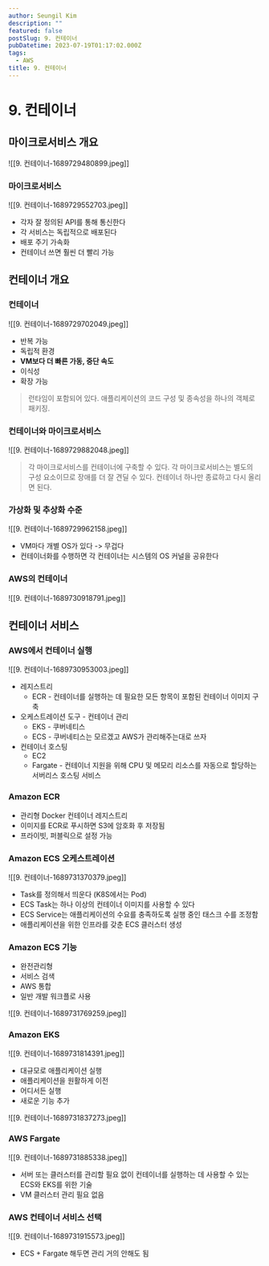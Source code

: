 ```yaml
---
author: Seungil Kim
description: ""
featured: false
postSlug: 9. 컨테이너
pubDatetime: 2023-07-19T01:17:02.000Z
tags:
  - AWS
title: 9. 컨테이너
---
```

# 9. 컨테이너

## 마이크로서비스 개요

![[9. 컨테이너-1689729480899.jpeg]]

### 마이크로서비스

![[9. 컨테이너-1689729552703.jpeg]]

- 각자 잘 정의된 API를 통해 통신한다
- 각 서비스는 독립적으로 배포된다
- 배포 주기 가속화
- 컨테이너 쓰면 훨씬 더 빨리 가능

## 컨테이너 개요

### 컨테이너

![[9. 컨테이너-1689729702049.jpeg]]

- 반복 가능
- 독립적 환경
- **VM보다 더 빠른 가동, 중단 속도**
- 이식성
- 확장 가능

> 런타임이 포함되어 있다. 애플리케이션의 코드 구성 및 종속성을 하나의 객체로 패키징.

### 컨테이너와 마이크로서비스

![[9. 컨테이너-1689729882048.jpeg]]

> 각 마이크로서비스를 컨테이너에 구축할 수 있다. 각 마이크로서비스는 별도의 구성 요소이므로 장애를 더 잘 견딜 수 있다. 컨테이너 하나만 종료하고 다시 올리면 된다.

### 가상화 및 추상화 수준

![[9. 컨테이너-1689729962158.jpeg]]

- VM마다 개별 OS가 있다 -> 무겁다
- 컨테이너화를 수행하면 각 컨테이너는 시스템의 OS 커널을 공유한다

### AWS의 컨테이너

![[9. 컨테이너-1689730918791.jpeg]]

## 컨테이너 서비스

### AWS에서 컨테이너 실행

![[9. 컨테이너-1689730953003.jpeg]]

- 레지스트리
    - ECR - 컨테이너를 실행하는 데 필요한 모든 항목이 포함된 컨테이너 이미지 구축
- 오케스트레이션 도구 - 컨테이너 관리
    - EKS - 쿠버네티스
    - ECS - 쿠버네티스는 모르겠고 AWS가 관리해주는대로 쓰자
- 컨테이너 호스팅
    - EC2
    - Fargate - 컨테이너 지원을 위해 CPU 및 메모리 리소스를 자동으로 할당하는 서버리스 호스팅 서비스

### Amazon ECR

- 관리형 Docker 컨테이너 레지스트리
- 이미지를 ECR로 푸시하면 S3에 암호화 후 저장됨
- 프라이빗, 퍼블릭으로 설정 가능

### Amazon ECS 오케스트레이션

![[9. 컨테이너-1689731370379.jpeg]]

- Task를 정의해서 띄운다 (K8S에서는 Pod)
- ECS Task는 하나 이상의 컨테이너 이미지를 사용할 수 있다
- ECS Service는 애플리케이션의 수요를 충족하도록 실행 중인 태스크 수를 조정함
- 애플리케이션을 위한 인프라를 갖춘 ECS 클러스터 생성

### Amazon ECS 기능

- 완전관리형
- 서비스 검색
- AWS 통합
- 일반 개발 워크플로 사용

![[9. 컨테이너-1689731769259.jpeg]]

### Amazon EKS

![[9. 컨테이너-1689731814391.jpeg]]

- 대규모로 애플리케이션 실행
- 애플리케이션을 원활하게 이전
- 어디서든 실행
- 새로운 기능 추가

![[9. 컨테이너-1689731837273.jpeg]]

### AWS Fargate

![[9. 컨테이너-1689731885338.jpeg]]

- 서버 또는 클러스터를 관리할 필요 없이 컨테이너를 실행하는 데 사용할 수 있는 ECS와 EKS를 위한 기술
- VM 클러스터 관리 필요 없음

### AWS 컨테이너 서비스 선택

![[9. 컨테이너-1689731915573.jpeg]]

- ECS + Fargate 해두면 관리 거의 안해도 됨
